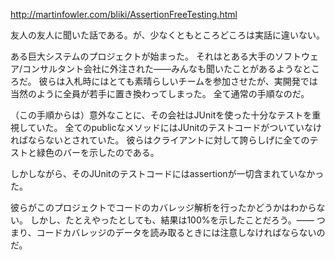 http://martinfowler.com/bliki/AssertionFreeTesting.html

友人の友人に聞いた話である。が、少なくともところどころは実話に違いない。

ある巨大システムのプロジェクトが始まった。
それはとある大手のソフトウェア/コンサルタント会社に外注された——みんなも聞いたことがあるようなところだ。
彼らは入札時にはとても素晴らしいチームを参加させたが、実開発では当然のように全員が若手に置き換わってしまった。
全て通常の手順なのだ。

（この手順からは）意外なことに、その会社はJUnitを使った十分なテストを重視していた。
全てのpublicなメソッドにはJUnitのテストコードがついていなければならないとされていた。
彼らはクライアントに対して誇らしげに全てのテストと緑色のバーを示したのである。

しかしながら、そのJUnitのテストコードにはassertionが一切含まれていなかった。

彼らがこのプロジェクトでコードのカバレッジ解析を行ったかどうかはわからない。
しかし、たとえやったとしても、結果は100%を示したことだろう。——
つまり、コードカバレッジのデータを読み取るときには注意しなければならないのだ。